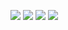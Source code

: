 ![](https://img2024.cnblogs.com/blog/3476421/202501/3476421-20250127130016916-905818325.png)
![](https://img2024.cnblogs.com/blog/3476421/202501/3476421-20250127130410878-966923691.png)
![](https://img2024.cnblogs.com/blog/3476421/202501/3476421-20250131100807059-342258102.png)
![](https://img2024.cnblogs.com/blog/3476421/202501/3476421-20250131101507758-1575120444.png)
